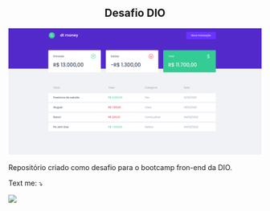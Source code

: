 <span align="center">

## Desafio DIO </h2>

</span>

<div align="center">
<img src="https://github.com/Marcos-Vinicius1801/dtmoney/blob/main/appImage.png?raw=true" width="700px" />
</div>

<p align="left">
	Repositório criado como desafio para o bootcamp fron-end da DIO.  
</p>

<p align="left">
 Text me: ⤵️
</p>
 
  <a href="https://www.linkedin.com/in/marcos-vinicius1801/" alt="Linkedin">
  <img src="https://img.shields.io/badge/-Linkedin-0e76a8?style=for-the-badge&logo=Linkedin&logoColor=white&link=https://www.linkedin.com/in/keidsonroby/" /></a>
</p>
